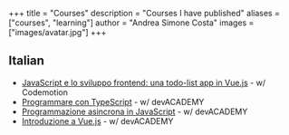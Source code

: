 +++
title = "Courses"
description = "Courses I have published"
aliases = ["courses", "learning"]
author = "Andrea Simone Costa"
images = ["images/avatar.jpg"]
+++

## Italian

* [JavaScript e lo sviluppo frontend: una todo-list app in Vue.js](https://www.codemotion.com/learning/tp/javascript-e-lo-sviluppo-front-end-una-todo-list-app-in-vue-js-1000) - w/ Codemotion
* [Programmare con TypeScript](https://devacademy.it/corsi/programmare-con-typescript/) - w/ devACADEMY
* [Programmazione asincrona in JavaScript](https://devacademy.it/corsi/programmazione-asincrona-in-javascript/) - w/ devACADEMY
* [Introduzione a Vue.js](https://devacademy.it/corsi/introduzione-a-vue-js/) - w/ devACADEMY
